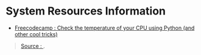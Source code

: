 System Resources Information
=====
- [Freecodecamp : Check the temperature of your CPU using Python (and other cool tricks)](https://www.freecodecamp.org/news/using-psutil-in-python-8623d9fac8dd/)


> [Source : ](https://).
<!--stackedit_data:
eyJoaXN0b3J5IjpbLTI1OTc5NTI4OF19
-->